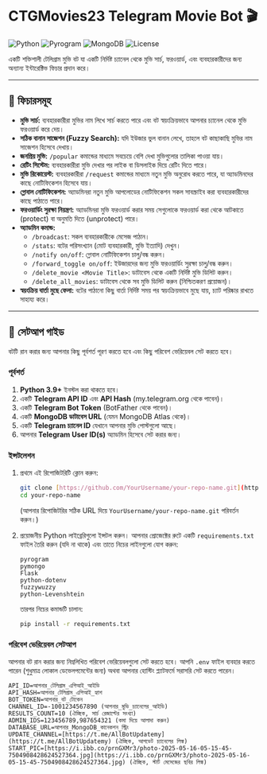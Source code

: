 # CTGMovies23 Telegram Movie Bot 🎬

![Python](https://img.shields.io/badge/Python-3.9%2B-blue.svg?style=flat-square&logo=python)
![Pyrogram](https://img.shields.io/badge/Pyrogram-2.0-blueviolet.svg?style=flat-square&logo=telegram)
![MongoDB](https://img.shields.io/badge/MongoDB-4.4%2B-4EA94B.svg?style=flat-square&logo=mongodb)
![License](https://img.shields.io/badge/License-MIT-green.svg?style=flat-square)

একটি শক্তিশালী টেলিগ্রাম মুভি বট যা একটি নির্দিষ্ট চ্যানেল থেকে মুভি সার্চ, ফরওয়ার্ড, এবং ব্যবহারকারীদের জন্য অন্যান্য ইন্টারেক্টিভ ফিচার প্রদান করে।

---

## 🌟 ফিচারসমূহ

* **মুভি সার্চ:** ব্যবহারকারীরা মুভির নাম লিখে সার্চ করতে পারে এবং বট স্বয়ংক্রিয়ভাবে আপনার চ্যানেল থেকে মুভি ফরওয়ার্ড করে দেয়।
* **সঠিক বানান সাজেশন (Fuzzy Search):** যদি ইউজার ভুল বানান লেখে, তাহলে বট কাছাকাছি মুভির নাম সাজেশন হিসেবে দেখায়।
* **জনপ্রিয় মুভি:** `/popular` কমান্ডের মাধ্যমে সবচেয়ে বেশি দেখা মুভিগুলোর তালিকা পাওয়া যায়।
* **রেটিং সিস্টেম:** ব্যবহারকারীরা মুভি দেখার পর লাইক বা ডিসলাইক দিয়ে রেটিং দিতে পারে।
* **মুভি রিকোয়েস্ট:** ব্যবহারকারীরা `/request` কমান্ডের মাধ্যমে নতুন মুভি অনুরোধ করতে পারে, যা অ্যাডমিনদের কাছে নোটিফিকেশন হিসেবে যায়।
* **গ্লোবাল নোটিফিকেশন:** অ্যাডমিনরা নতুন মুভি আপলোডের নোটিফিকেশন সকল সাবস্ক্রাইব করা ব্যবহারকারীদের কাছে পাঠাতে পারে।
* **ফরওয়ার্ডিং সুরক্ষা নিয়ন্ত্রণ:** অ্যাডমিনরা মুভি ফরওয়ার্ড করার সময় সেগুলোকে ফরওয়ার্ড করা থেকে আটকাতে (protect) বা অনুমতি দিতে (unprotect) পারে।
* **অ্যাডমিন কমান্ড:**
    * `/broadcast`: সকল ব্যবহারকারীকে মেসেজ পাঠান।
    * `/stats`: বটের পরিসংখ্যান (মোট ব্যবহারকারী, মুভি ইত্যাদি) দেখুন।
    * `/notify on/off`: গ্লোবাল নোটিফিকেশন চালু/বন্ধ করুন।
    * `/forward_toggle on/off`: ইউজারদের জন্য মুভি ফরওয়ার্ডিং সুরক্ষা চালু/বন্ধ করুন।
    * `/delete_movie <Movie Title>`: ডাটাবেস থেকে একটি নির্দিষ্ট মুভি ডিলিট করুন।
    * `/delete_all_movies`: ডাটাবেস থেকে সব মুভি ডিলিট করুন (নিশ্চিতকরণ প্রয়োজন)।
* **স্বয়ংক্রিয় বার্তা মুছে ফেলা:** বটের পাঠানো কিছু বার্তা নির্দিষ্ট সময় পর স্বয়ংক্রিয়ভাবে মুছে যায়, চ্যাট পরিষ্কার রাখতে সাহায্য করে।

---

## 🚀 সেটআপ গাইড

বটটি রান করার জন্য আপনার কিছু পূর্বশর্ত পূরণ করতে হবে এবং কিছু পরিবেশ ভেরিয়েবল সেট করতে হবে।

### পূর্বশর্ত

1.  **Python 3.9+** ইনস্টল করা থাকতে হবে।
2.  একটি **Telegram API ID** এবং **API Hash** (my.telegram.org থেকে পাবেন)।
3.  একটি **Telegram Bot Token** (BotFather থেকে পাবেন)।
4.  একটি **MongoDB ডাটাবেস URL** (যেমন MongoDB Atlas থেকে)।
5.  একটি **Telegram চ্যানেল ID** যেখানে আপনার মুভি পোস্টগুলো আছে।
6.  আপনার **Telegram User ID(s)** অ্যাডমিন হিসেবে সেট করার জন্য।

### ইন্সটলেশন

1.  প্রথমে এই রিপোজিটরিটি ক্লোন করুন:
    ```bash
    git clone [https://github.com/YourUsername/your-repo-name.git](https://github.com/YourUsername/your-repo-name.git)
    cd your-repo-name
    ```
    (আপনার রিপোজিটরির সঠিক URL দিয়ে `YourUsername/your-repo-name.git` পরিবর্তন করুন।)

2.  প্রয়োজনীয় Python লাইব্রেরিগুলো ইন্সটল করুন। আপনার প্রোজেক্টের রুটে একটি `requirements.txt` ফাইল তৈরি করুন (যদি না থাকে) এবং তাতে নিচের লাইনগুলো যোগ করুন:
    ```
    pyrogram
    pymongo
    Flask
    python-dotenv
    fuzzywuzzy
    python-Levenshtein
    ```
    তারপর নিচের কমান্ডটি চালান:
    ```bash
    pip install -r requirements.txt
    ```

### পরিবেশ ভেরিয়েবল সেটআপ

আপনার বট রান করার জন্য নিম্নলিখিত পরিবেশ ভেরিয়েবলগুলো সেট করতে হবে। আপনি `.env` ফাইল ব্যবহার করতে পারেন (শুধুমাত্র লোকাল ডেভেলপমেন্টের জন্য) অথবা আপনার হোস্টিং প্ল্যাটফর্মে সরাসরি সেট করতে পারেন।

```env
API_ID=আপনার_টেলিগ্রাম_এপিআই_আইডি
API_HASH=আপনার_টেলিগ্রাম_এপিআই_হ্যাশ
BOT_TOKEN=আপনার_বট_টোকেন
CHANNEL_ID=-1001234567890 (আপনার_মুভি_চ্যানেলের_আইডি)
RESULTS_COUNT=10 (ঐচ্ছিক, সার্চ রেজাল্টের সংখ্যা)
ADMIN_IDS=123456789,987654321 (কমা দিয়ে আলাদা করুন)
DATABASE_URL=আপনার_MongoDB_কানেকশন_স্ট্রিং
UPDATE_CHANNEL=[https://t.me/AllBotUpdatemy](https://t.me/AllBotUpdatemy) (ঐচ্ছিক, আপডেট চ্যানেলের লিঙ্ক)
START_PIC=[https://i.ibb.co/prnGXMr3/photo-2025-05-16-05-15-45-7504908428624527364.jpg](https://i.ibb.co/prnGXMr3/photo-2025-05-16-05-15-45-7504908428624527364.jpg) (ঐচ্ছিক, স্টার্ট মেসেজের ছবির লিঙ্ক)
